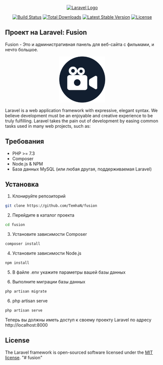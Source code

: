 <p align="center"><a href="https://laravel.com" target="_blank"><img src="https://raw.githubusercontent.com/laravel/art/master/logo-lockup/5%20SVG/2%20CMYK/1%20Full%20Color/laravel-logolockup-cmyk-red.svg" width="400" alt="Laravel Logo"></a></p>

<p align="center">
<a href="https://github.com/laravel/framework/actions"><img src="https://github.com/laravel/framework/workflows/tests/badge.svg" alt="Build Status"></a>
<a href="https://packagist.org/packages/laravel/framework"><img src="https://img.shields.io/packagist/dt/laravel/framework" alt="Total Downloads"></a>
<a href="https://packagist.org/packages/laravel/framework"><img src="https://img.shields.io/packagist/v/laravel/framework" alt="Latest Stable Version"></a>
<a href="https://packagist.org/packages/laravel/framework"><img src="https://img.shields.io/packagist/l/laravel/framework" alt="License"></a>
</p>

## Проект на Laravel: Fusion

Fusion - Это и административная панель для веб-сайта с фильмами, и нечто большое.

<p align="center"><a target="_blank"><img src="https://github.com/TemhaN/fusion/blob/main/public/assets/img/fusion.svg" width="150" alt="Fusion Logo"></a></p>

Laravel is a web application framework with expressive, elegant syntax. We believe development must be an enjoyable and creative experience to be truly fulfilling. Laravel takes the pain out of development by easing common tasks used in many web projects, such as:

## Требования

- PHP >= 7.3
- Composer
- Node.js & NPM
- База данных MySQL (или любая другая, поддерживаемая Laravel)

## Установка

1. Клонируйте репозиторий

```bash
git clone https://github.com/TemhaN/fusion
```

2. Перейдите в каталог проекта

```bash
cd fusion
```

3. Установите зависимости Composer

```bash
composer install
```

4. Установите зависимости Node.js

```bash
npm install
```

5. В файле .env укажите параметры вашей базы данных

6. Выполните миграции базы данных

```bash
php artisan migrate
```

6. php artisan serve

```bash
php artisan serve
```

Теперь вы должны иметь доступ к своему проекту Laravel по адресу http://localhost:8000


## License

The Laravel framework is open-sourced software licensed under the [MIT license](https://opensource.org/licenses/MIT).
"# fusion"


